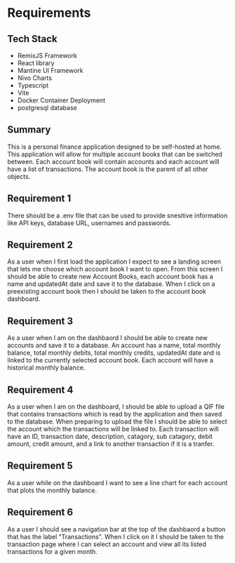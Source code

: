# Requirements

## Tech Stack
* RemixJS Framework
* React library
* Mantine UI Framework
* Nivo Charts
* Typescript
* Vite
* Docker Container Deployment
* postgresql database

## Summary
This is a personal finance application designed to be self-hosted at home. This application will allow for multiple account books that can be switched between. Each account book will contain accounts and each account will have a list of transactions. The account book is the parent of all other objects.

## Requirement 1
There should be a .env file that can be used to provide snesitive information like API keys, database URL, usernames and passwords.

## Requirement 2
As a user when I first load the application I expect to see a landing screen that lets me choose which account book I want to open. 
From this screen I should be able to create new Account Books, each account book has a name and updatedAt date and save it to the database.
When I click on a preexisting account book then I should be taken to the account book dashboard. 

## Requirement 3
As a user when I am on the dashbaord I should be able to create new accounts and save it to a database. An account has a name, total monthly balance, total monthly debits, total monthly credits, updatedAt date and is linked to the currently selected account book. Each account will have a historical monthly balance.

## Requirement 4
As a user when I am on the dashboard, I should be able to upload a QIF file that contains transactions which is read by the application and then saved to the database. When preparing to upload the file I should be able to select the account which the transactions will be linked to. Each transaction will have an ID, transaction date, description, catagory, sub catagory, debit amount, credit amount, and a link to another transaction if it is a tranfer.

## Requirement 5
As a user while on the dashboard I want to see a line chart for each account that plots the monthly balance.

## Requirement 6
As a user I should see a navigation bar at the top of the dashbaord a button that has the label "Transactions". When I click on it I should be taken to the transaction page where I can select an account and view all its listed transactions for a given month.